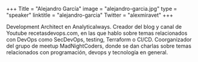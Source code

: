 +++
Title = "Alejandro García"
image = "alejandro-garcia.jpg"
type = "speaker"
linktitle = "alejandro-garcia"
Twitter = "alexmiravet"
+++

Development Architect en Analyticalways. Creador del blog y canal de Youtube recetasdevops.com, en las que hablo sobre temas relacionados con DevOps como SecDevOps, testing, Terraform o CI/CD. Coorganizador del grupo de meetup MadNightCoders, donde se dan charlas sobre temas relacionados con programación, devops y tecnología en general.
